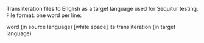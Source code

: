 Transliteration files to English as a target language used for Sequitur testing. 
File format: one word per line: 

word (in source language) [white space] its transliteration (in target language)
